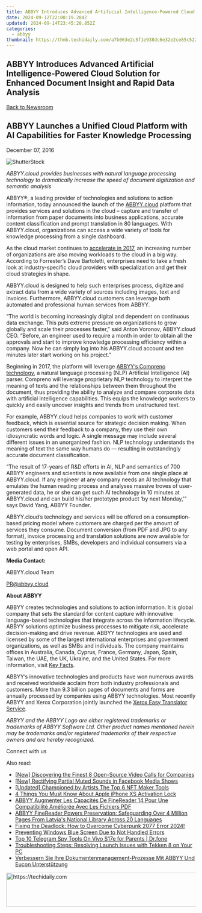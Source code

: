 ```yaml
---
title: ABBYY Introduces Advanced Artificial Intelligence-Powered Cloud Solution for Enhanced Document Insight and Rapid Data Analysis
date: 2024-09-12T22:00:19.284Z
updated: 2024-09-14T23:45:28.852Z
categories:
  - abbyy
thumbnail: https://thmb.techidaily.com/a7b063e2c5f1e938dc6e32e2ce85c52239dfc8e7739a5c0ead2c07ab91e735b6.png
---
```


## ABBYY Introduces Advanced Artificial Intelligence-Powered Cloud Solution for Enhanced Document Insight and Rapid Data Analysis

[Back to Newsroom](https://tools.techidaily.com/abbyy/products/)

## ABBYY Launches a Unified Cloud Platform with AI Capabilities for Faster Knowledge Processing

December 07, 2016

![ShutterStock](https://content.abbyy.com/-/media/project/abbyy/abbyy/branchtemplates/shutterstock_1272462163_1296-x-729.jpg?h=729&iar=0&w=1296)

_ABBYY.cloud provides businesses with natural language processing technology to dramatically increase the speed of document digitization and semantic analysis_

ABBYY®, a leading provider of technologies and solutions to action information, today announced the launch of the [ABBYY.cloud](https://abbyy.cloud/) platform that provides services and solutions in the cloud – capture and transfer of information from paper documents into business applications, accurate content classification and prompt translation in 80 languages. With ABBYY.cloud, organizations can access a wide variety of tools for knowledge processing from a single dashboard.

As the cloud market continues to [accelerate in 2017](http://blogs.forrester.com/dave%5Fbartoletti/16-11-02-forrester%5Fpredictions%5Ften%5Fkey%5Fdevelopments%5Fin%5Fcloud%5Fcomputing%5Fshape%5Fthe%5Findustry%5Fin%5F2017?cm%5Fmmc=RSS-%5F-BT-%5F-65-%5F-blog%5F25945), an increasing number of organizations are also moving workloads to the cloud in a big way. According to Forrester’s Dave Bartoletti, enterprises need to take a fresh look at industry-specific cloud providers with specialization and get their cloud strategies in shape.

ABBYY.cloud is designed to help such enterprises process, digitize and extract data from a wide variety of sources including images, text and invoices. Furthermore, ABBYY.cloud customers can leverage both automated and professional human services from ABBYY.

“The world is becoming increasingly digital and dependent on continuous data exchange. This puts extreme pressure on organizations to grow globally and scale their processes faster,” said Anton Voronov, ABBYY.cloud CEO. “Before, an engineer used to require a month in order to obtain all the approvals and start to improve knowledge processing efficiency within a company. Now he can simply log into his ABBYY.cloud account and ten minutes later start working on his project.”

Beginning in 2017, the platform will leverage [ABBYY’s Compreno technology](https://tools.techidaily.com/abbyy/products/), a natural language processing (NLP) Artificial Intelligence (AI) parser. Compreno will leverage proprietary NLP technology to interpret the meaning of texts and the relationships between them throughout the document, thus providing the ability to analyze and compare corporate data with artificial intelligence capabilities. This equips the knowledge workers to quickly and easily uncover insights and trends from unstructured text.

For example, ABBYY.cloud helps companies to work with customer feedback, which is essential source for strategic decision making. When customers send their feedback to a company, they use their own idiosyncratic words and logic. A single message may include several different issues in an unorganized fashion. NLP technology understands the meaning of text the same way humans do — resulting in outstandingly accurate document classification.

“The result of 17-years of R&D efforts in AI, NLP and semantics of 700 ABBYY engineers and scientists is now available from one single place at ABBYY.cloud. If any engineer at any company needs an AI technology that emulates the human reading process and analyses massive troves of user-generated data, he or she can get such AI technology in 10 minutes at ABBYY.cloud and can build his/her prototype product ‘by next Monday,’” says David Yang, ABBYY Founder.

ABBYY.cloud’s technology and services will be offered on a consumption-based pricing model where customers are charged per the amount of services they consume. Document conversion (from PDF and JPG to any format), invoice processing and translation solutions are now available for testing by enterprises, SMBs, developers and individual consumers via a web portal and open API.

**Media Contact:**

ABBYY.cloud Team

PR@abbyy.cloud

**About ABBYY**

ABBYY creates technologies and solutions to action information. It is global company that sets the standard for content capture with innovative language-based technologies that integrate across the information lifecycle. ABBYY solutions optimize business processes to mitigate risk, accelerate decision-making and drive revenue. ABBYY technologies are used and licensed by some of the largest international enterprises and government organizations, as well as SMBs and individuals. The company maintains offices in Australia, Canada, Cyprus, France, Germany, Japan, Spain, Taiwan, the UAE, the UK, Ukraine, and the United States. For more information, visit [Key Facts](https://tools.techidaily.com/abbyy/products/).

ABBYY’s innovative technologies and products have won numerous awards and received worldwide acclaim from both industry professionals and customers. More than 9.3 billion pages of documents and forms are annually processed by companies using ABBYY technologies. Most recently ABBYY and Xerox Corporation jointly launched the [Xerox Easy Translator Service](https://xeroxtranslates.com/).

_ABBYY and the ABBYY Logo are either registered trademarks or trademarks of ABBYY Software Ltd. Other product names mentioned herein may be trademarks and/or registered trademarks of their respective owners and are hereby recognized._

Connect with us

<ins class="adsbygoogle"
     style="display:block"
     data-ad-format="autorelaxed"
     data-ad-client="ca-pub-7571918770474297"
     data-ad-slot="1223367746"></ins>

<ins class="adsbygoogle"
     style="display:block"
     data-ad-client="ca-pub-7571918770474297"
     data-ad-slot="8358498916"
     data-ad-format="auto"
     data-full-width-responsive="true"></ins>

<span class="atpl-alsoreadstyle">Also read:</span>
<div><ul>
<li><a href="https://screen-recording.techidaily.com/new-discovering-the-finest-8-open-source-video-calls-for-companies/"><u>[New] Discovering the Finest 8 Open-Source Video Calls for Companies</u></a></li>
<li><a href="https://facebook-video-content.techidaily.com/new-rectifying-partial-muted-sounds-in-facebook-media-shows/"><u>[New] Rectifying Partial Muted Sounds in Facebook Media Shows</u></a></li>
<li><a href="https://extra-lessons.techidaily.com/updated-championed-by-artists-the-top-6-nft-maker-tools/"><u>[Updated] Championed by Artists The Top 6 NFT Maker Tools</u></a></li>
<li><a href="https://activate-lock.techidaily.com/4-things-you-must-know-about-apple-iphone-xs-activation-lock-by-drfone-ios/"><u>4 Things You Must Know About Apple iPhone XS Activation Lock</u></a></li>
<li><a href="https://solve-manuals.techidaily.com/abbyy-augmenter-les-capacites-de-finereader-14-pour-une-compatibilite-amelioree-avec-les-fichiers-pdf/"><u>ABBYY Augmenter Les Capacités De FineReader 14 Pour Une Compatibilité Améliorée Avec Les Fichiers PDF</u></a></li>
<li><a href="https://solve-manuals.techidaily.com/abbyy-finereader-powers-preservation-safeguarding-over-4-million-pages-from-latvias-national-library-across-20-languages/"><u>ABBYY FineReader Powers Preservation: Safeguarding Over 4 Million Pages From Latvia's National Library Across 20 Languages</u></a></li>
<li><a href="https://win-blog.techidaily.com/1722988481739-fixing-the-deadlock-how-to-overcome-cyberpunk-2077-error-2024/"><u>Fixing the Deadlock: How to Overcome Cyberpunk 2077 Error 2024!</u></a></li>
<li><a href="https://win11.techidaily.com/preventing-windows-blue-screen-due-to-not-handled-errors/"><u>Preventing Windows Blue Screen Due to Not Handled Errors</u></a></li>
<li><a href="https://android-location-track.techidaily.com/top-10-telegram-spy-tools-on-vivo-s17e-for-parents-drfone-by-drfone-virtual-android/"><u>Top 10 Telegram Spy Tools On Vivo S17e for Parents | Dr.fone</u></a></li>
<li><a href="https://win-answers.techidaily.com/troubleshooting-steps-resolving-launch-issues-with-tekken-8-on-your-pc/"><u>Troubleshooting Steps: Resolving Launch Issues with Tekken 8 on Your PC</u></a></li>
<li><a href="https://solve-manuals.techidaily.com/verbessern-sie-ihre-dokumentenmanagement-prozesse-mit-abbyy-und-eucon-unterstutzung/"><u>Verbessern Sie Ihre Dokumentenmanagement-Prozesse Mit ABBYY Und Eucon Unterstützung</u></a></li>
</ul></div>

<!-- affiliate ads begin -->
<a href="https://25home.pxf.io/c/5597632/2123481/16836" target="_top" id="2123481">
  <img src="//a.impactradius-go.com/display-ad/16836-2123481" border="0" alt="https://techidaily.com" width="720" height="90"/>
</a>
<img height="0" width="0" src="https://25home.pxf.io/i/5597632/2123481/16836" style="position:absolute;visibility:hidden;" border="0" />
<!-- affiliate ads end -->

